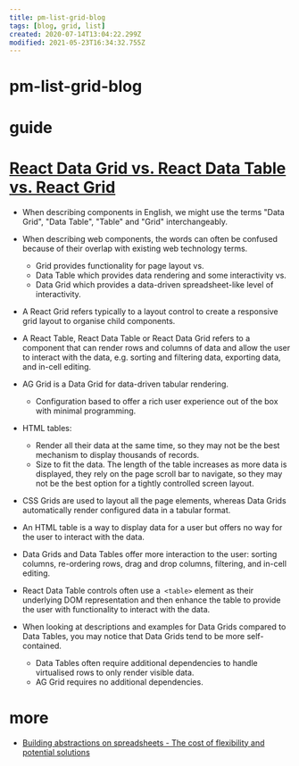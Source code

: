```yaml
---
title: pm-list-grid-blog
tags: [blog, grid, list]
created: 2020-07-14T13:04:22.299Z
modified: 2021-05-23T16:34:32.755Z
---
```


# pm-list-grid-blog

# guide

# [React Data Grid vs. React Data Table vs. React Grid](https://blog.ag-grid.com/react-data-grid-vs-react-data-table-vs-react-grid/)
- When describing components in English, we might use the terms "Data Grid", "Data Table", "Table" and "Grid" interchangeably. 
- When describing web components, the words can often be confused because of their overlap with existing web technology terms.
  - Grid provides functionality for page layout vs.
  - Data Table which provides data rendering and some interactivity vs.
  - Data Grid which provides a data-driven spreadsheet-like level of interactivity.

- A React Grid refers typically to a layout control to create a responsive grid layout to organise child components.
- A React Table, React Data Table or React Data Grid refers to a component that can render rows and columns of data and allow the user to interact with the data, e.g. sorting and filtering data, exporting data, and in-cell editing.
- AG Grid is a Data Grid for data-driven tabular rendering. 
  - Configuration based to offer a rich user experience out of the box with minimal programming. 

- HTML tables:
  - Render all their data at the same time, so they may not be the best mechanism to display thousands of records.
  - Size to fit the data. The length of the table increases as more data is displayed, they rely on the page scroll bar to navigate, so they may not be the best option for a tightly controlled screen layout.

- CSS Grids are used to layout all the page elements, whereas Data Grids automatically render configured data in a tabular format.

- An HTML table is a way to display data for a user but offers no way for the user to interact with the data.
- Data Grids and Data Tables offer more interaction to the user: sorting columns, re-ordering rows, drag and drop columns, filtering, and in-cell editing.
- React Data Table controls often use a` <table>` element as their underlying DOM representation and then enhance the table to provide the user with functionality to interact with the data.
- When looking at descriptions and examples for Data Grids compared to Data Tables, you may notice that Data Grids tend to be more self-contained.
  - Data Tables often require additional dependencies to handle virtualised rows to only render visible data.
  - AG Grid requires no additional dependencies.
# more
- [Building abstractions on spreadsheets - The cost of flexibility and potential solutions](https://subset.so/blog/building-abstractions-on-spreadsheets)
